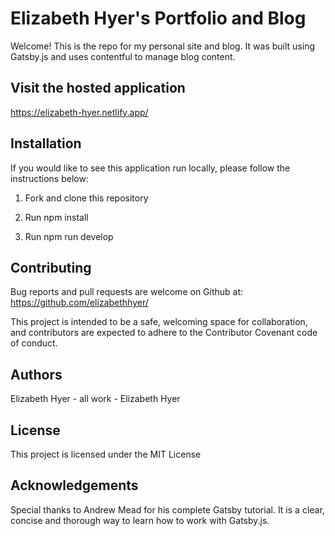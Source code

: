 # Elizabeth Hyer's Portfolio and Blog

Welcome! This is the repo for my personal site and blog. It was built using Gatsby.js and uses contentful to manage blog content.

## Visit the hosted application

https://elizabeth-hyer.netlify.app/

## Installation

If you would like to see this application run locally, please follow the instructions below:

1. Fork and clone this repository

2. Run npm install

3. Run npm run develop

## Contributing

Bug reports and pull requests are welcome on Github at: https://github.com/elizabethhyer/

This project is intended to be a safe, welcoming space for collaboration, and contributors are expected to adhere to the Contributor Covenant code of conduct.

## Authors

Elizabeth Hyer - all work - Elizabeth Hyer

## License

This project is licensed under the MIT License

## Acknowledgements

Special thanks to Andrew Mead for his complete Gatsby tutorial. It is a clear, concise and thorough way to learn how to work with Gatsby.js.
